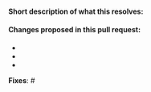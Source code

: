 <!-- 

Many thanks for contributing to Arquillian! Together we can make the testing world better.

Please tell us what this PR brings following the template we provided. 
And don't forget to link to the issue (or create one if there is none).

If you are still working on the change please prefix this pull request title with "WIP"

YOU CAN DELETE THIS COMMENT :)
-->

#### Short description of what this resolves:


#### Changes proposed in this pull request:

-
-
-


**Fixes**: #
